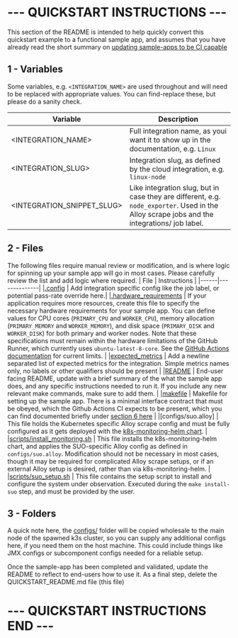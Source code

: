 # --- QUICKSTART INSTRUCTIONS ---
This section of the README is intended to help quickly convert this quickstart example to a functional sample app, and assumes that you have already read the short summary on [updating sample-apps to be CI capable](https://github.com/grafana/integration-sample-apps/blob/main/sample-apps/README.md)

## 1 - Variables
Some variables, e.g. `<INTEGRATION_NAME>` are used throughout and will need to be replaced with appropriate values. You can find-replace these, but please do a sanity check.

|Variable |Description |
|---------|------------|
|<INTEGRATION_NAME>| Full integration name, as youi want it to show up in the documentation, e.g. `Linux` |
|<INTEGRATION_SLUG>| Integration slug, as defined by the cloud integration, e.g. `linux-node`|
|<INTEGRATION_SNIPPET_SLUG>| Like integration slug, but in case they are different, e.g. `node_exporter`. Used in the Alloy scrape jobs and the integrations/ job label. |

## 2 - Files
The following files require manual review or modification, and is where logic for spinning up your sample app will go in most cases. Please carefully review the list and add logic where required.
| File | Instructions |
|------|--------------|
|[.config](./.config) | Add integration specific config like the job label, or potential pass-rate override here.|
|[.hardware_requirements](./.hardware_requirements) | If your application requires more resources, create this file to specify the necessary hardware requirements for your sample app. You can define values for CPU cores (`PRIMARY_CPU` and `WORKER_CPU`), memory allocation (`PRIMARY_MEMORY` and `WORKER_MEMORY`), and disk space (`PRIMARY_DISK` and `WORKER_DISK`) for both primary and worker nodes. Note that these specifications must remain within the hardware limitations of the GitHub Runner, which currently uses `ubuntu-latest-8-core`. See the [GitHub Actions documentation](https://docs.github.com/en/actions/reference/larger-runners-reference) for current limits. |
|[expected_metrics](./expected_metrics) | Add a newline separated list of expected metrics for the integration. Simple metrics names only, no labels or other qualifiers should be present |
|[README](./README.md) | End-user facing README, update with a brief summary of the what the sample app does, and any specific instructions needed to run it. If you include any new relevant make commands, make sure to add them. |
|[makefile](./Makefile) | Makefile for setting up the sample app. There is a minimal interface contract that must be obeyed, which the Github Actions CI expects to be present, which you can find documented briefly under [section 6 here](https://github.com/grafana/integration-sample-apps/blob/main/sample-apps/README.md) |
|[configs/suo.alloy] | This file holds the Kubernetes specific Alloy scrape config and must be fully configured as it gets deployed with the [k8s-monitoring-helm chart](https://github.com/grafana/k8s-monitoring-helm). |
|[scripts/install_monitoring.sh](./scripts/install_monitoring.sh) | This file installs the k8s-monitoring-helm chart, and applies the SUO-specific Alloy config as defined in `configs/suo.alloy`. Modification should not be necessary in most cases, though it may be required for complicated Alloy scrape setups, or if an external Alloy setup is desired, rather than via k8s-monitoring-helm. |
|[scripts/suo_setup.sh](./scrips/suo_setup.sh) | This file contains the setup script to install and configure the system under observation. Executed during the `make install-suo` step, and must be provided by the user.

## 3 - Folders
A quick note here, the [configs/](configs/) folder will be copied wholesale to the main node of the spawned k3s cluster, so you can supply any additional configs here, if you need them on the host machine. 
This could include things like JMX configs or subcomponent configs needed for a reliable setup.

Once the sample-app has been completed and validated, update the README to reflect to end-users how to use it. As a final step, delete the QUICKSTART_README.md file (this file)
# --- QUICKSTART INSTRUCTIONS END ---